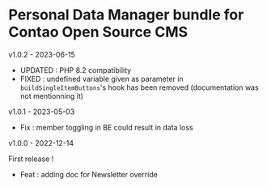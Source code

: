 Personal Data Manager bundle for Contao Open Source CMS
======================
v1.0.2 - 2023-06-15

- UPDATED : PHP 8.2 compatibility
- FIXED : undefined variable given as parameter in `buildSingleItemButtons`'s hook has been removed (documentation was not mentionning it)

v1.0.1 - 2023-05-03

- Fix : member toggling in BE could result in data loss

v1.0.0 - 2022-12-14

First release !

- Feat : adding doc for Newsletter override